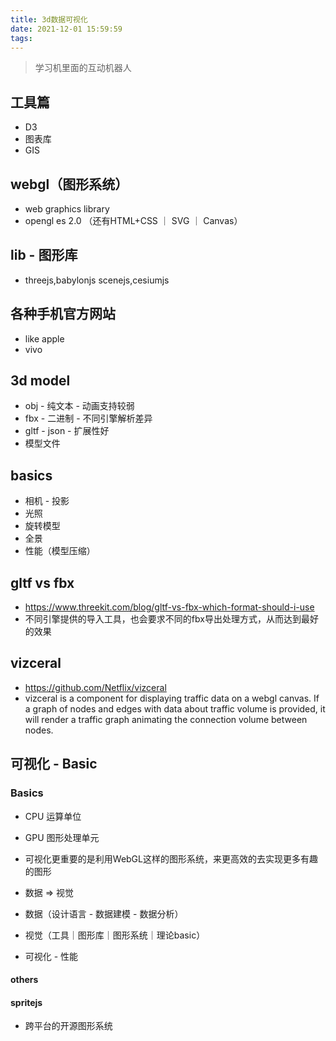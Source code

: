```yaml
---
title: 3d数据可视化
date: 2021-12-01 15:59:59
tags:
---
```

> 学习机里面的互动机器人

## 工具篇
- D3
- 图表库
- GIS

## webgl（图形系统）
- web graphics library
- opengl es 2.0
（还有HTML+CSS ｜ SVG ｜ Canvas）
## lib - 图形库
- threejs,babylonjs scenejs,cesiumjs

## 各种手机官方网站
- like apple
- vivo

## 3d model
- obj - 纯文本 - 动画支持较弱
- fbx - 二进制 - 不同引擎解析差异
- gltf - json - 扩展性好
- 模型文件


## basics
- 相机 - 投影
- 光照
- 旋转模型
- 全景
- 性能（模型压缩）

## gltf vs fbx
- https://www.threekit.com/blog/gltf-vs-fbx-which-format-should-i-use
- 不同引擎提供的导入工具，也会要求不同的fbx导出处理方式，从而达到最好的效果


## vizceral
- https://github.com/Netflix/vizceral
- vizceral is a component for displaying traffic data on a webgl canvas. If a graph of nodes and edges with data about traffic volume is provided, it will render a traffic graph animating the connection volume between nodes.


## 可视化 - Basic
### Basics
- CPU 运算单位
- GPU 图形处理单元
- 可视化更重要的是利用WebGL这样的图形系统，来更高效的去实现更多有趣的图形

- 数据 => 视觉
- 数据（设计语言 - 数据建模 - 数据分析）
- 视觉（工具｜图形库｜图形系统｜理论basic）
- 可视化 - 性能


#### others
#### spritejs
- 跨平台的开源图形系统